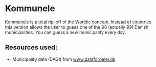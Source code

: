# Kommunele

Kommunele is a total rip-off of the [Worldle](https://github.com/teuteuf/worldle) concept. Instead of countries this version allows the user to guess one of the 98 (actually 99) Danish municipalities. You can guess a new municipality every day.

## Resources used:
* Municipality data (DAGI) from www.datafordeler.dk
